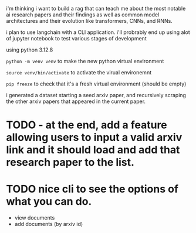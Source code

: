 i'm thinking i want to build a rag that can teach me about the most notable ai research papers and their findings as well as common model architectures and their evolution like transformers, CNNs, and RNNs. 

i plan to use langchain with a CLI application. i'll probrably end up using alot of jupyter notebook to test various stages of development


using python 3.12.8

`python -m venv venv` to make the new python virtual environment

`source venv/bin/activate` to activate the virual environemnt

`pip freeze` to check that it's a fresh virtual environment (should be empty)

 i generated a dataset starting a seed arxiv paper, and recursively scraping the other arxiv papers that appeared in the current paper. 

 

# TODO - at the end, add a feature allowing users to input a valid arxiv link and it should load and add that research paper to the list.

# TODO nice cli to see the options of what you can do. 
- view documents
- add documents (by arxiv id)


